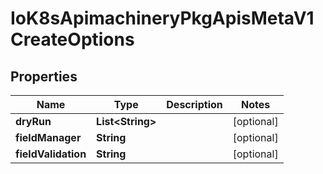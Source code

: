 
# IoK8sApimachineryPkgApisMetaV1CreateOptions

## Properties
Name | Type | Description | Notes
------------ | ------------- | ------------- | -------------
**dryRun** | **List&lt;String&gt;** |  |  [optional]
**fieldManager** | **String** |  |  [optional]
**fieldValidation** | **String** |  |  [optional]



